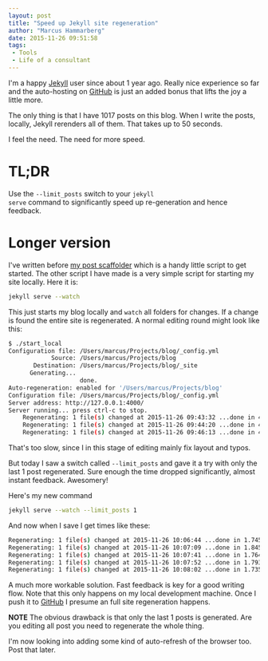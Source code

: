 ```yaml
---
layout: post
title: "Speed up Jekyll site regeneration"
author: "Marcus Hammarberg"
date: 2015-11-26 09:51:58
tags:
 - Tools
 - Life of a consultant
---
```


I'm a happy [Jekyll](http://jekyllrb.org) user since about 1 year ago. Really nice experience so far and the auto-hosting on [GitHub](http://github.com) is just an added bonus that lifts the joy a little more.

The only thing is that I have 1017 posts on this blog. When I write the posts, locally, Jekyll rerenders all of them. That takes up to 50 seconds.

I feel the need. The need for more speed.

<!-- excerpt-end -->

# TL;DR
Use the <code>--limit_posts</code> switch to your <code>jekyll serve</code> command to significantly speed up re-generation and hence feedback.

# Longer version
I've written before [my post scaffolder](/2014/12/my-post-scaffolder-for-jeyll) which is a handy little script to get started. The other script I have made is a very simple script for starting my site locally. Here it is:

```bash
jekyll serve --watch
```

This just starts my blog locally and <code>watch</code> all folders for changes. If a change is found the entire site is regenerated. A normal editing round might look like this:

```bash
$ ./start_local
Configuration file: /Users/marcus/Projects/blog/_config.yml
            Source: /Users/marcus/Projects/blog
       Destination: /Users/marcus/Projects/blog/_site
      Generating...
                    done.
Auto-regeneration: enabled for '/Users/marcus/Projects/blog'
Configuration file: /Users/marcus/Projects/blog/_config.yml
Server address: http://127.0.0.1:4000/
Server running... press ctrl-c to stop.
    Regenerating: 1 file(s) changed at 2015-11-26 09:43:32 ...done in 48.513174 seconds.
    Regenerating: 1 file(s) changed at 2015-11-26 09:44:20 ...done in 43.576925 seconds.
    Regenerating: 1 file(s) changed at 2015-11-26 09:46:13 ...done in 45.518559 seconds.
```

That's too slow, since I in this stage of editing mainly fix layout and typos.

But today I saw a switch called <code>--limit_posts</code> and gave it a try with only the last 1 post regenerated. Sure enough the time dropped significantly, almost instant feedback. Awesomery!

Here's my new command

```bash
jekyll serve --watch --limit_posts 1
```

And now when I save I get times like these:

```bash
Regenerating: 1 file(s) changed at 2015-11-26 10:06:44 ...done in 1.745348 seconds.
Regenerating: 1 file(s) changed at 2015-11-26 10:07:09 ...done in 1.845595 seconds.
Regenerating: 1 file(s) changed at 2015-11-26 10:07:41 ...done in 1.764797 seconds.
Regenerating: 1 file(s) changed at 2015-11-26 10:07:52 ...done in 1.793467 seconds.
Regenerating: 1 file(s) changed at 2015-11-26 10:08:02 ...done in 1.735383 seconds.
```

A much more workable solution. Fast feedback is key for a good writing flow. Note that this only happens on my local development machine. Once I push it to [GitHub](http://www.github.com) I presume an full site regeneration happens.

**NOTE** The obvious drawback is that only the last 1 posts is generated. Are you editing all post you need to regenerate the whole thing.

I'm now looking into adding some kind of auto-refresh of the browser too. Post that later.

